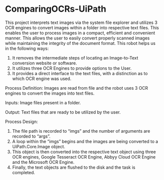 # ComparingOCRs-UiPath

This project interprets text images via the system file explorer and utilizes 3 OCR engines to convert images within a folder into respective text files. This enables the user to process images in a compact, efficient and convenient manner. 
This allows the user to easily convert properly scanned images while maintaining the integrity of the document format. This robot helps us in the following ways:
1. It removes the intermediate steps of locating an Image-to-Text conversion website or software.
2. It utilizes three OCR Engines to provide options to the User.
3. It provides a direct interface to the text files, with a distinction as to which OCR engine was used.

Process Definition: 
Images are read from file and the robot uses 3 OCR engines to convert the images into text files. 

Inputs:
Image files present in a folder.

Output:
Text files that are ready to be utilized by the user.

Process Design:
1. The file path is recorded to “imgs” and the number of arguments are recorded to “args”.
2. A loop within the “imgs” begins and the images are being converted to a UiPath.Core.Image object.
3. This object is then converted into the respective text object using three OCR engines, Google Tesseract OCR Engine, Abbyy Cloud OCR Engine and the Microsoft OCR Engine. 
4. Finally, the text objects are flushed to the disk and the task is completed.


